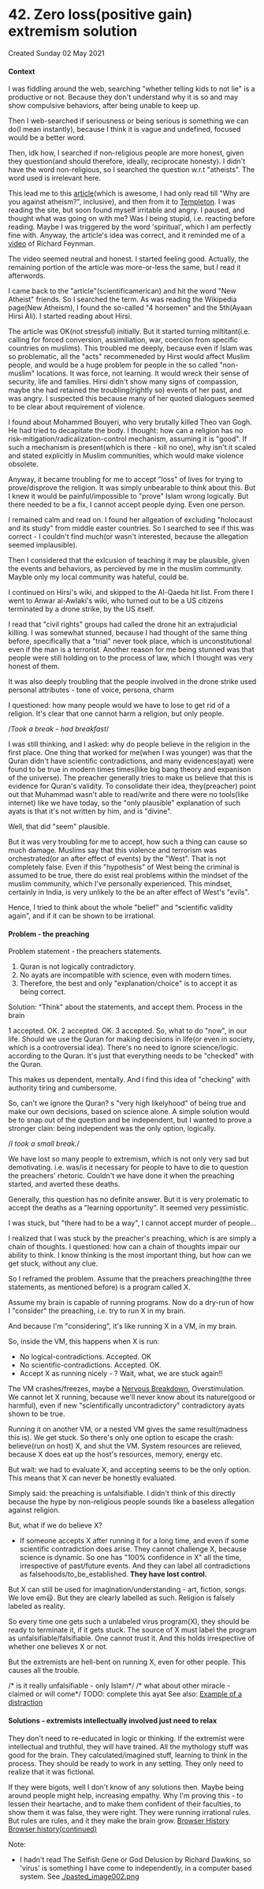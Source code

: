# 42. Zero loss(positive gain) extremism solution
Created Sunday 02 May 2021

#### Context
I was fiddling around the web, searching "whether telling kids to not lie" is a productive or not. Because they don't understand why it is so and may show compulsive behaviors, after being unable to keep up.

Then I web-searched if seriousness or being serious is something we can do(I mean instantly), because I think it is vague and undefined, focused would be a better word.

Then, idk how, I searched if non-religious people are more honest, given they question(and should therefore, ideally, reciprocate honesty). I didn't have the word non-religious, so I searched the question w.r.t "atheists". The word used is irrelevant here.

This lead me to this [article](./article.md)(which is awesome, I had only read till "Why are you against atheism?", inclusive), and then from it to [Templeton](https://www.templeton.org/). I was reading the site, but soon found myself irritable and angry. I paused, and thought what was going on with me? Was I being stupid, i.e. reacting before reading. Maybe I was triggered by the word 'spiritual', which I am perfectly fine with. Anyway, the article's idea was correct, and it reminded me of a [video](https://www.dailymotion.com/video/xerkp7) of Richard Feynman.

The video seemed neutral and honest. I started feeling good. Actually, the remaining portion of the article was more-or-less the same, but I read it afterwords.

I came back to the "article"(scientificamerican) and hit the word "New Atheist" friends. So I searched the term. As was reading the Wikipedia page(New Atheism), I found the so-called "4 horsemen" and the 5th(Ayaan Hirsi Ali). I started reading about Hirsi.

The article was OK(not stressful) initially. But it started turning miltitant(i.e. calling for forced conversion, assimiliation, war, coercion from specific countries on muslims). This troubled me deeply, because even if Islam was so problematic, all the "acts" recommeneded by Hirst would affect Muslim people, and would be a huge problem for people in the so called "non-muslim" locations. It was force, not learning. It would wreck their sense of security, life and families. Hirsi didn't show many signs of compassion, maybe she had retained the troubling(rightly so) events of her past, and was angry. I suspected this because many of her quoted dialogues seemed to be clear about requirement of violence.

I found about Mohammed Bouyeri, who very brutally killed Theo van Gogh. He had tried to decapitate the body. I thought: how can a religion has no risk-mitigation/radicalization-control mechanism, assuming it is "good". If such a mechanism is present(which is there - kill no one), why isn't it scaled and stated explicitly in Muslim communities, which would make violence obsolete.

Anyway, it became troubling for me to accept "loss" of lives for trying to prove/disprove the religion. It was simply unbearable to think about this. But I knew it would be painful/impossible to "prove" Islam wrong logically. But there needed to be a fix, I cannot accept people dying. Even one person.

I remained calm and read on. I found her allgeation of excluding "holocaust and its study" from middle easter countries. So I searched to see if this was correct - I couldn't find much(or wasn't interested, because the allegation seemed implausible).

Then I considered that the exlcusion of teaching it may be plausible, given the events and behaviors, as percieved by me in the muslim community. Mayble only my local community was hateful, could be.

I continued on Hirsi's wiki, and skipped to the Al-Qaeda hit list. From there I went to Anwar al-Awlaki's wiki, who turned out to be a US citizens terminated by a drone strike, by the US itself.

I read that "civil rights" groups had called the drone hit an extrajudicial killing. I was somewhat stunned, because I had thought of the same thing before, specifically that a "trial" never took place, which is unconstitutional even if the man is a terrorist. Another reason for me being stunned was that people were still holding on to the process of law, which I thought was very honest of them.

It was also deeply troubling that the people involved in the drone strike used personal attributes - tone of voice, persona, charm

I questioned: how many people would we have to lose to get rid of a religion. It's clear that one cannot harm a religion, but only people.

/*Took a break - had breakfast*/

I was still thinking, and I asked: why do people believe in the religion in the first place. One thing that worked for me(when I was younger) was that the Quran didn't have scientific contradictions, and many evidences(ayat) were found to be true in modern times times(like big bang theory and expanison of the universe). The preacher generally tries to make us believe that this is evidence for Quran's validity. To consolidate their idea, they(preacher) point out that Muhammad wasn't able to read/write and there were no tools(like internet) like we have today, so the "only plausible" explanation of such ayats is that it's not written by him, and is "divine".

Well, that did "seem" plausible.

But it was very troubling for me to accept, how such a thing can cause so much damage. Muslims say that this violence and terrorism was orchestrated(or an after effect of events) by the "West". That is not completely false. Even if this "hypothesis" of West being the criminal is assumed to be true, there do exist real problems within the mindset of the muslim community, which I've personally experienced. This mindset, certainly in India, is very unlikely to the be an after effect of West's "evils". 

Hence, I tried to think about the whole "belief" and "scientific validity again", and if it can be shown to be irrational.

#### Problem - the preaching
Problem statement - the preachers statements.

1. Quran is not logically contradictory.
2. No ayats are incompatible with science, even with modern times.
3. Therefore, the best and only "explanation/choice" is to accept it as being correct.


Solution:
"Think" about the statements, and accept them.
Process in the brain
	
1 accepted. OK.
2 accepted. OK.
3 accepted. So, what to do "now", in our life. Should we use the Quran for making decisions in life(or even in society, which is a controversial idea). There's no need to ignore science/logic. according to the Quran. It's just that everything needs to be "checked" with the Quran.
	
This makes us dependent, mentally. And I find this idea of "checking" with authority tiring and cumbersome.
	
So, can't we ignore the Quran?
s "very high likelyhood" of being true and make our own decisions, based on science alone. A simple solution would be to snap out of the question and be independent, but I wanted to prove a stronger clain: being independent was the only option, logically.
	
/*I took a small break.*/
	
We have lost so many people to extremism, which is not only very sad but demotivating. i.e. was/is it necessary for people to have to die to question the preachers' rhetoric. Couldn't we have done it when the preaching started, and averted these deaths.
	
Generally, this question has no definite answer. But it is very prolematic to accept the deaths as a "learning opportunity". It seemed very pessimistic.
	
I was stuck, but "there had to be a way", I cannot accept murder of people...
	
I realized that I was stuck by the preacher's preaching, which is are simply a chain of thoughts. I questioned: how can a chain of thoughts impair our ability to think. I know thinking is the most important thing, but how can we get stuck, without any clue.
	
So I reframed the problem. Assume that the preachers preaching(the three statements, as mentioned before) is a program called X.
	
Assume my brain is capable of running programs. Now do a dry-run of how I "consider" the preaching, i.e. try to run X in my brain.
	
And because I'm "considering", it's like running X in a VM, in my brain.
	
So, inside the VM, this happens when X is run:

* No logical-contradictions. Accepted. OK
* No scientific-contradictions. Accepted. OK.
* Accept X as running nicely - ? Wait, what, we are stuck again!!

	
The VM crashes/freezes, maybe a [Nervous Breakdown](https://www.healthline.com/health/mental-health/nervous-breakdown), Overstimulation. We cannot let X running, because we'll never know about its nature(good or harmful), even if new "scientifically uncontradictory" contradictory ayats shown to be true.
	
Running it on another VM, or a nested VM gives the same result(madness this is). We get stuck. So there's only one option to escape the crash: believe(run on host) X, and shut the VM. System resources are relieved, because X does eat up the host's resources, memory, energy etc.
	
But wait: we had to evaluate X, and accepting seems to be the only option.
This means that X can never be honestly evaluated.
	
Simply said: the preaching is unfalsifiable. I didn't think of this directly because the hype by non-religious people sounds like a baseless allegation against religion.
	
But, what if we do believe X?

* If someone accepts X after running it for a long time, and even if some scientific contradiction does arise. They cannot challenge X, because science is dynamic. So one has "100% confidence in X" all the time, irrespective of past/future events. And they can label all contradictions as falsehoods/to_be_established. **They have lost control.**

	
But X can still be used for imagination/understanding - art, fiction, songs. We love em😃️. But they are clearly labelled as such. Religion is falsely labeled as reality.
	
So every time one gets such a unlabeled virus program(X), they should be ready to terminate it, if it gets stuck. The source of X must label the program as unfalsifiable/falsifiable. One cannot trust it. And this holds irrespective of whether one believes X or not.
	
But the extremists are hell-bent on running X, even for other people. This causes all the trouble.
	
/* is it really unfalsifiable - only Islam*/
/* what about other miracle - claimed or will come*/
TODO: complete this ayat
See also: [Example of a distraction](./42._Zero_loss(positive_gain)_extremism_solution/jinn_soul_angels_questions.md)

#### Solutions - extremists intellectually involved just need to relax
They don't need to re-educated in logic or thinking.
If the extremist were intellectual and truthful, they will have trained.
All the mythology stuff was good for the brain. They calculated/imagined stuff, learning to think in the process.
They should be ready to work in any setting.
They only need to realize that it was fictional.

If they were bigots, well I don't know of any solutions then. Maybe being around people might help, increasing empathy.
Why I'm proving this - to lessen their heartache, and to make them confident of their faculties, to show them it was false, they were right. They were running irrational rules. But rules are rules, and it they make the brain grow.
[Browser History](./42._Zero_loss(positive_gain)_extremism_solution/pasted_image.png)
[Browser history(continued)](./42._Zero_loss(positive_gain)_extremism_solution/pasted_image001.png)

Note:

* I hadn't read The Selfish Gene or God Delusion by Richard Dawkins, so 'virus' is something I have come to independently, in a computer based system. See [./pasted_image002.png](./42._Zero_loss(positive_gain)_extremism_solution/pasted_image002.png)


